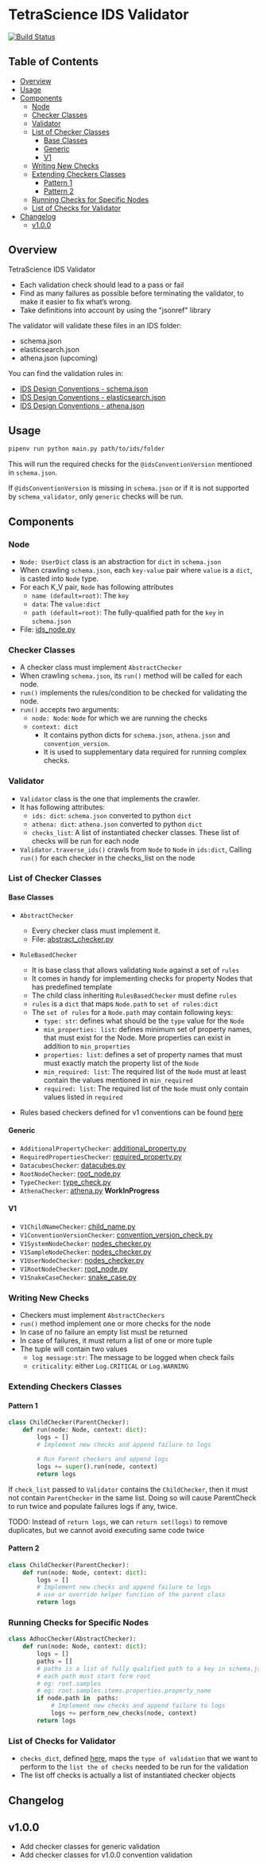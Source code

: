# TetraScience IDS Validator <!-- omit in toc -->

[![Build Status](https://app.travis-ci.com/tetrascience/ids-validator.svg?token=pxJbT9bvVtHy8ZtRK6i4&branch=master)](https://app.travis-ci.com/tetrascience/ids-validator)

## Table of Contents <!-- omit in toc -->

- [Overview](#overview)
- [Usage](#usage)
- [Components](#components)
  - [Node](#node)
  - [Checker Classes](#checker-classes)
  - [Validator](#validator)
  - [List of Checker Classes](#list-of-checker-classes)
    - [Base Classes](#base-classes)
    - [Generic](#generic)
    - [V1](#v1)
  - [Writing New Checks](#writing-new-checks)
  - [Extending Checkers Classes](#extending-checkers-classes)
    - [Pattern 1](#pattern-1)
    - [Pattern 2](#pattern-2)
  - [Running Checks for Specific Nodes](#running-checks-for-specific-nodes)
  - [List of Checks for Validator](#list-of-checks-for-validator)
- [Changelog](#changelog)
  - [v1.0.0](#v100)

## Overview

TetraScience IDS Validator

- Each validation check should lead to a pass or fail
- Find as many failures as possible before terminating the validator, to make it easier to fix what’s wrong.
- Take definitions into account by using the "jsonref" library

The validator will validate these files in an IDS folder:

- schema.json
- elasticsearch.json
- athena.json (upcoming)

You can find the validation rules in:

- [IDS Design Conventions - schema.json](https://developers.tetrascience.com/docs/ids-design-conventions-schemajson)
- [IDS Design Conventions - elasticsearch.json](https://developers.tetrascience.com/docs/ids-design-conventions-elasticsearchjson)
- [IDS Design Conventions - athena.json](https://developers.tetrascience.com/docs/ids-design-conventions-athenajson)

## Usage

```bash
pipenv run python main.py path/to/ids/folder
```

This will run the required checks for the `@idsConventionVersion` mentioned in `schema.json`.

If `@idsConventionVersion` is missing in `schema.json` or if it is not supported by `schema_validator`, only `generic` checks will be run.

## Components

### Node

- `Node: UserDict` class is an abstraction for `dict` in `schema.json`
- When crawling `schema.json`, each `key-value` pair where `value` is a `dict`, is casted into `Node` type.
- For each K_V pair, `Node` has following attributes
  - `name (default=root)`: The `key`
  - `data`: The `value:dict`
  - `path (default=root)`: The fully-qualified path for the `key` in `schema.json`
- File: [ids_node.py](src/ids_node.py)

### Checker Classes

- A checker class must implement `AbstractChecker`
- When crawling `schema.json`, its `run()` method will be called for each node.
- `run()` implements the rules/condition to be checked for validating the node.
- `run()` accepts two arguments:
  - `node: Node`: `Node` for which we are running the checks
  - `context: dict`
    - It contains python dicts for `schema.json`, `athena.json` and `convention_version`.
    - It is used to supplementary data required for running complex checks.

### Validator

- `Validator` class is the one that implements the crawler.
- It has following attributes:
  - `ids: dict`: `schema.json` converted to python `dict`
  - `athena: dict`: `athena.json` converted to python `dict`
  - `checks_list`: A list of instantiated checker classes.
    These list of checks will be run for each node
- `Validator.traverse_ids()` crawls from `Node` to `Node` in `ids:dict`, Calling `run()` for each checker in the checks_list on the node

### List of Checker Classes

#### Base Classes

- `AbstractChecker`

  - Every checker class must implement it.
  - File: [abstract_checker.py](src/checks/abstract_checker.py)

- `RuleBasedChecker`
  - It is base class that allows validating `Node` against a set of `rules`
  - It comes in handy for implementing checks for property Nodes that has predefined template
  - The child class inheriting `RulesBasedChecker` must define `rules`
  - `rules` is a `dict` that maps `Node.path` to `set of rules:dict`
  - The `set of rules` for a `Node.path` may contain following keys:
    - `type: str`: defines what should be the `type` value for the `Node`
    - `min_properties: list`: defines minimum set of property names, that must exist for the Node. More properties can exist in addition to `min_properties`
    - `properties: list`: defines a set of property names that must must exactly match the property list of the `Node`
    - `min_required: list`: The required list of the `Node` must at least contain the values mentioned in `min_required`
    - `required: list`: The required list of the `Node` must only contain values listed in `required`
- Rules based checkers defined for v1 conventions can be found [here](src/checks/v1/nodes_checker.py)

#### Generic

- `AdditionalPropertyChecker`: [additional_property.py](src/checks/generic/additional_property.py)
- `RequiredPropertiesChecker`: [required_property.py](src/checks/generic/required_property.py)
- `DatacubesChecker`: [datacubes.py](src/checks/generic/datacubes.py)
- `RootNodeChecker`: [root_node.py](src/checks/generic/root_node.py)
- `TypeChecker`: [type_check.py](src/checks/generic/type_check.py)
- `AthenaChecker`: [athena.py](src/checks/generic/athena.py) **WorkInProgress**

#### V1

- `V1ChildNameChecker`: [child_name.py](src/checks/v1/child_name.py)
- `V1ConventionVersionChecker`: [convention_version_check.py](src/checks/v1/convention_version_check.py)
- `V1SystemNodeChecker`: [nodes_checker.py](src/checks/v1/nodes_checker.py)
- `V1SampleNodeChecker`: [nodes_checker.py](src/checks/v1/nodes_checker.py)
- `V1UserNodeChecker`: [nodes_checker.py](src/checks/v1/nodes_checker.py)
- `V1RootNodeChecker`: [root_node.py](src/checks/v1/root_node.py)
- `V1SnakeCaseChecker`: [snake_case.py](src/checks/v1/snake_case.py)

### Writing New Checks

- Checkers must implement `AbstractCheckers`
- `run()` method implement one or more checks for the node
- In case of no failure an empty list must be returned
- In case of failures, it must return a list of one or more tuple
- The tuple will contain two values
  - `log message:str`: The message to be logged when check fails
  - `criticality`: either `Log.CRITICAL` or `Log.WARNING`

### Extending Checkers Classes

#### Pattern 1

```python
class ChildChecker(ParentChecker):
    def run(node: Node, context: dict):
        logs = []
        # Implement new checks and append failure to logs

        # Run Parent checkers and append logs
        logs += super().run(node, context)
        return logs
```

If `check_list` passed to `Validator` contains the `ChildChecker`, then it must not contain `ParentChecker` in the same list.
Doing so will cause ParentCheck to run twice and populate failures logs if any, twice.

TODO: Instead of `return logs`, we can `return set(logs)` to remove duplicates, but we cannot avoid executing same code twice

#### Pattern 2

```python
class ChildChecker(ParentChecker):
    def run(node: Node, context: dict):
        logs = []
        # Implement new checks and append failure to logs
        # use or override helper function of the parent class
        return logs
```

### Running Checks for Specific Nodes

```python
class AdhocChecker(AbstractChecker):
    def run(node: Node, context: dict):
        logs = []
        paths = []
        # paths is a list of fully qualified path to a key in schema.json
        # each path must start form root
        # eg: root.samples
        # eg: root.samples.items.properties.property_name
        if node.path in  paths:
            # Implement new checks and append failure to logs
            logs += perform_new_checks(node, context)
        return logs
```

### List of Checks for Validator

- `checks_dict`, defined [here](src/checks/__init__.py), maps the `type of validation` that we want to perform to the `list the of checks` needed to be run for the validation
- The list off checks is actually a list of instantiated checker objects

## Changelog

## v1.0.0

- Add checker classes for generic validation
- Add checker classes for v1.0.0 convention validation
